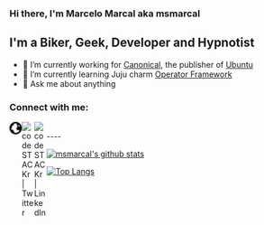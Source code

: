 ### Hi there, I'm Marcelo Marcal  aka msmarcal

## I'm a Biker, Geek, Developer and Hypnotist

- 🔭 I’m currently working for [Canonical](https://canonical.com/), the publisher of [Ubuntu](https://ubuntu.com/)
- 🌱 I’m currently learning Juju charm [Operator Framework](https://github.com/canonical/operator)
- 💬 Ask me about anything

### Connect with me:

[<img align="left" alt="smarcal.com" width="22px" src="https://raw.githubusercontent.com/iconic/open-iconic/master/svg/globe.svg" />][website]
[<img align="left" alt="codeSTACKr | Twitter" width="22px" src="https://cdn.jsdelivr.net/npm/simple-icons@v3/icons/twitter.svg" />][twitter]
[<img align="left" alt="codeSTACKr | LinkedIn" width="22px" src="https://cdn.jsdelivr.net/npm/simple-icons@v3/icons/linkedin.svg" />][linkedin]

<br />
----

[![msmarcal's github stats](https://github-readme-stats.vercel.app/api?username=msmarcal)](https://github.com/msmarcal)

[![Top Langs](https://github-readme-stats.vercel.app/api/top-langs/?username=msmarcal&layout=compact)](https://github.com/msmarcal)

[website]: http://smarcal.com
[twitter]: https://twitter.com/msmarcal
[linkedin]: https://linkedin.com/in/msmarcal
